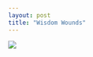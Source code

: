 ```yaml
---
layout: post
title: "Wisdom Wounds"
---
```

<img id="img" src=" {{ site.baseurl}}/images/25-08-17-20-Wisdom-Wounds.png"/>